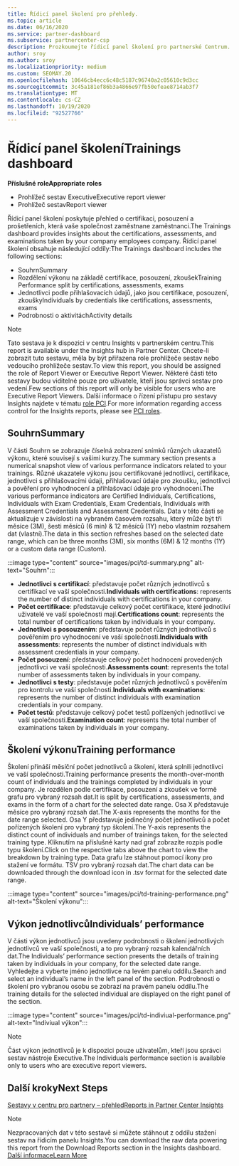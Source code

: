 ```yaml
---
title: Řídicí panel školení pro přehledy.
ms.topic: article
ms.date: 06/16/2020
ms.service: partner-dashboard
ms.subservice: partnercenter-csp
description: Prozkoumejte řídicí panel školení pro partnerské Centrum. Školení je jedna ze sestav, které jsou k dispozici v oblasti služby partner Center Insights (PCI).
author: sroy
ms.author: sroy
ms.localizationpriority: medium
ms.custom: SEOMAY.20
ms.openlocfilehash: 10646cb4ecc6c48c5187c96740a2c05610c9d3cc
ms.sourcegitcommit: 3c45a181ef86b3a4866e97fb50efeae8714ab3f7
ms.translationtype: MT
ms.contentlocale: cs-CZ
ms.lasthandoff: 10/19/2020
ms.locfileid: "92527766"
---
```

# <a name="trainings-dashboard"></a><span data-ttu-id="22c9b-104">Řídicí panel školení</span><span class="sxs-lookup"><span data-stu-id="22c9b-104">Trainings dashboard</span></span>

<span data-ttu-id="22c9b-105">**Příslušné role**</span><span class="sxs-lookup"><span data-stu-id="22c9b-105">**Appropriate roles**</span></span>
- <span data-ttu-id="22c9b-106">Prohlížeč sestav Executive</span><span class="sxs-lookup"><span data-stu-id="22c9b-106">Executive report viewer</span></span>
- <span data-ttu-id="22c9b-107">Prohlížeč sestav</span><span class="sxs-lookup"><span data-stu-id="22c9b-107">Report viewer</span></span>

<span data-ttu-id="22c9b-108">Řídicí panel školení poskytuje přehled o certifikaci, posouzení a prošetřeních, která vaše společnost zaměstnane zaměstnanci.</span><span class="sxs-lookup"><span data-stu-id="22c9b-108">The Trainings dashboard provides insights about the certifications, assessments, and examinations taken by your company employees company.</span></span> <span data-ttu-id="22c9b-109">Řídicí panel školení obsahuje následující oddíly:</span><span class="sxs-lookup"><span data-stu-id="22c9b-109">The Trainings dashboard includes the following sections:</span></span>

- <span data-ttu-id="22c9b-110">Souhrn</span><span class="sxs-lookup"><span data-stu-id="22c9b-110">Summary</span></span>
- <span data-ttu-id="22c9b-111">Rozdělení výkonu na základě certifikace, posouzení, zkoušek</span><span class="sxs-lookup"><span data-stu-id="22c9b-111">Training Performance split by certifications, assessments, exams</span></span>
- <span data-ttu-id="22c9b-112">Jednotlivci podle přihlašovacích údajů, jako jsou certifikace, posouzení, zkoušky</span><span class="sxs-lookup"><span data-stu-id="22c9b-112">Individuals by credentials like certifications, assessments, exams</span></span>
- <span data-ttu-id="22c9b-113">Podrobnosti o aktivitách</span><span class="sxs-lookup"><span data-stu-id="22c9b-113">Activity details</span></span>

>[!NOTE] 
><span data-ttu-id="22c9b-114">Tato sestava je k dispozici v centru Insights v partnerském centru.</span><span class="sxs-lookup"><span data-stu-id="22c9b-114">This report is available under the Insights hub in Partner Center.</span></span> <span data-ttu-id="22c9b-115">Chcete-li zobrazit tuto sestavu, měla by být přiřazena role prohlížeče sestav nebo vedoucího prohlížeče sestav.</span><span class="sxs-lookup"><span data-stu-id="22c9b-115">To view this report, you should be assigned the role of Report Viewer or Executive Report Viewer.</span></span> <span data-ttu-id="22c9b-116">Některé části této sestavy budou viditelné pouze pro uživatele, kteří jsou správci sestav pro vedení.</span><span class="sxs-lookup"><span data-stu-id="22c9b-116">Few sections of this report will only be visible for users who are Executive Report Viewers.</span></span> <span data-ttu-id="22c9b-117">Další informace o řízení přístupu pro sestavy Insights najdete v tématu [role PCI](pci-roles.md).</span><span class="sxs-lookup"><span data-stu-id="22c9b-117">For more information regarding access control for the Insights reports, please see [PCI roles](pci-roles.md).</span></span>

## <a name="summary"></a><span data-ttu-id="22c9b-118">Souhrn</span><span class="sxs-lookup"><span data-stu-id="22c9b-118">Summary</span></span>

<span data-ttu-id="22c9b-119">V části Souhrn se zobrazuje číselná zobrazení snímků různých ukazatelů výkonu, které souvisejí s vašimi kurzy.</span><span class="sxs-lookup"><span data-stu-id="22c9b-119">The summary section presents a numerical snapshot view of various performance indicators related to your trainings.</span></span> <span data-ttu-id="22c9b-120">Různé ukazatele výkonu jsou certifikované jednotlivci, certifikace, jednotlivci s přihlašovacími údaji, přihlašovací údaje pro zkoušku, jednotlivci a pověření pro vyhodnocení a přihlašovací údaje pro vyhodnocení.</span><span class="sxs-lookup"><span data-stu-id="22c9b-120">The various performance indicators are Certified Individuals, Certifications, Individuals with Exam Credentials, Exam Credentials, Individuals with Assessment Credentials and Assessment Credentials.</span></span> <span data-ttu-id="22c9b-121">Data v této části se aktualizuje v závislosti na vybraném časovém rozsahu, který může být tři měsíce (3M), šesti měsíců (6 min) & 12 měsíců (1Y) nebo vlastním rozsahem dat (vlastní).</span><span class="sxs-lookup"><span data-stu-id="22c9b-121">The data in this section refreshes based on the selected date range, which can be three months (3M), six months (6M) & 12 months (1Y) or a custom data range (Custom).</span></span> 

:::image type="content" source="images/pci/td-summary.png" alt-text="Souhrn":::

- <span data-ttu-id="22c9b-123">**Jednotlivci s certifikací**: představuje počet různých jednotlivců s certifikací ve vaší společnosti.</span><span class="sxs-lookup"><span data-stu-id="22c9b-123">**Individuals with certifications**: represents the number of distinct individuals with certifications in your company.</span></span>
- <span data-ttu-id="22c9b-124">**Počet certifikace**: představuje celkový počet certifikace, které jednotliví uživatelé ve vaší společnosti mají.</span><span class="sxs-lookup"><span data-stu-id="22c9b-124">**Certifications count**: represents the total number of certifications taken by individuals in your company.</span></span>
- <span data-ttu-id="22c9b-125">**Jednotlivci s posouzením**: představuje počet různých jednotlivců s pověřením pro vyhodnocení ve vaší společnosti.</span><span class="sxs-lookup"><span data-stu-id="22c9b-125">**Individuals with assessments**: represents the number of distinct individuals with assessment credentials in your company.</span></span> 
- <span data-ttu-id="22c9b-126">**Počet posouzení**: představuje celkový počet hodnocení provedených jednotlivci ve vaší společnosti.</span><span class="sxs-lookup"><span data-stu-id="22c9b-126">**Assessments count**: represents the total number of assessments taken by individuals in your company.</span></span>
- <span data-ttu-id="22c9b-127">**Jednotlivci s testy**: představuje počet různých jednotlivců s pověřením pro kontrolu ve vaší společnosti.</span><span class="sxs-lookup"><span data-stu-id="22c9b-127">**Individuals with examinations**: represents the number of distinct individuals with examination credentials in your company.</span></span> 
- <span data-ttu-id="22c9b-128">**Počet testů**: představuje celkový počet testů pořízených jednotlivci ve vaší společnosti.</span><span class="sxs-lookup"><span data-stu-id="22c9b-128">**Examination count**: represents the total number of examinations taken by individuals in your company.</span></span>

## <a name="training-performance"></a><span data-ttu-id="22c9b-129">Školení výkonu</span><span class="sxs-lookup"><span data-stu-id="22c9b-129">Training performance</span></span>

<span data-ttu-id="22c9b-130">Školení přináší měsíční počet jednotlivců a školení, která splnili jednotlivci ve vaší společnosti.</span><span class="sxs-lookup"><span data-stu-id="22c9b-130">Training performance presents the month-over-month count of individuals and the trainings completed by individuals in your company.</span></span> <span data-ttu-id="22c9b-131">Je rozdělen podle certifikace, posouzení a zkoušek ve formě grafu pro vybraný rozsah dat.</span><span class="sxs-lookup"><span data-stu-id="22c9b-131">It is split by certifications, assessments, and exams in the form of a chart for the selected date range.</span></span> <span data-ttu-id="22c9b-132">Osa X představuje měsíce pro vybraný rozsah dat.</span><span class="sxs-lookup"><span data-stu-id="22c9b-132">The X-axis represents the months for the date range selected.</span></span> <span data-ttu-id="22c9b-133">Osa Y představuje jedinečný počet jednotlivců a počet pořízených školení pro vybraný typ školení.</span><span class="sxs-lookup"><span data-stu-id="22c9b-133">The Y-axis represents the distinct count of individuals and number of trainings taken, for the selected training type.</span></span> <span data-ttu-id="22c9b-134">Kliknutím na příslušné karty nad graf zobrazíte rozpis podle typu školení.</span><span class="sxs-lookup"><span data-stu-id="22c9b-134">Click on the respective tabs above the chart to view the breakdown by training type.</span></span> <span data-ttu-id="22c9b-135">Data grafu lze stáhnout pomocí ikony pro stažení ve formátu. TSV pro vybraný rozsah dat.</span><span class="sxs-lookup"><span data-stu-id="22c9b-135">The chart data can be downloaded through the download icon in .tsv format for the selected date range.</span></span>

:::image type="content" source="images/pci/td-training-performance.png" alt-text="Školení výkonu":::

## <a name="individuals-performance"></a><span data-ttu-id="22c9b-137">Výkon jednotlivců</span><span class="sxs-lookup"><span data-stu-id="22c9b-137">Individuals’ performance</span></span>

<span data-ttu-id="22c9b-138">V části výkon jednotlivců jsou uvedeny podrobnosti o školení jednotlivých jednotlivců ve vaší společnosti, a to pro vybraný rozsah kalendářních dat.</span><span class="sxs-lookup"><span data-stu-id="22c9b-138">The Individuals’ performance section presents the details of training taken by individuals in your company, for the selected date range.</span></span> <span data-ttu-id="22c9b-139">Vyhledejte a vyberte jméno jednotlivce na levém panelu oddílu.</span><span class="sxs-lookup"><span data-stu-id="22c9b-139">Search and select an individual’s name in the left panel of the section.</span></span> <span data-ttu-id="22c9b-140">Podrobnosti o školení pro vybranou osobu se zobrazí na pravém panelu oddílu.</span><span class="sxs-lookup"><span data-stu-id="22c9b-140">The training details for the selected individual are displayed on the right panel of the section.</span></span>

:::image type="content" source="images/pci/td-indiviual-performance.png" alt-text="Indiviual výkon":::

>[!NOTE] 
> <span data-ttu-id="22c9b-142">Část výkon jednotlivců je k dispozici pouze uživatelům, kteří jsou správci sestav nástroje Executive.</span><span class="sxs-lookup"><span data-stu-id="22c9b-142">The Individuals performance section is available only to users who are executive report viewers.</span></span> 

## <a name="next-steps"></a><span data-ttu-id="22c9b-143">Další kroky</span><span class="sxs-lookup"><span data-stu-id="22c9b-143">Next Steps</span></span>

[<span data-ttu-id="22c9b-144">Sestavy v centru pro partnery – přehled</span><span class="sxs-lookup"><span data-stu-id="22c9b-144">Reports in Partner Center Insights</span></span>](partner-center-insights.md)

>[!NOTE] 
> <span data-ttu-id="22c9b-145">Nezpracovaných dat v této sestavě si můžete stáhnout z oddílu stažení sestav na řídicím panelu Insights.</span><span class="sxs-lookup"><span data-stu-id="22c9b-145">You can download the raw data powering this report from the Download Reports section in the Insights dashboard.</span></span> [<span data-ttu-id="22c9b-146">Další informace</span><span class="sxs-lookup"><span data-stu-id="22c9b-146">Learn More</span></span>](pci-download-reports.md)